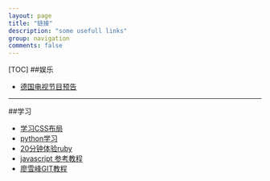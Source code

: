 ```yaml
---
layout: page
title: "链接"
description: "some usefull links"
group: navigation
comments: false
---
```


[TOC]
##娱乐

* [德国电视节目预告](http://www.tvmovie.de/)

----
##学习
* [学习CSS布局](http://zh.learnlayout.com/)
* [python学习](http://docspy3zh.readthedocs.org/en/latest/)
* [20分钟体验ruby](https://www.ruby-lang.org/zh_cn/documentation/quickstart/)
* [javascript 参考教程](http://www.iselong.com/online/ebooks/javascript/)
* [廖雪峰GIT教程](http://www.liaoxuefeng.com/wiki/0013739516305929606dd18361248578c67b8067c8c017b000)
